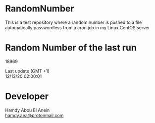 # RandomNumber    
This is a test repository where a random number is pushed to a file automatically passwordless from a cron job in my Linux CentOS server    
# Random Number of the last run   
18969
      
Last update (GMT +1)    
12/13/20 02:00:01
# Developer    
Hamdy Abou El Anein   
hamdy.aea@protonmail.com
